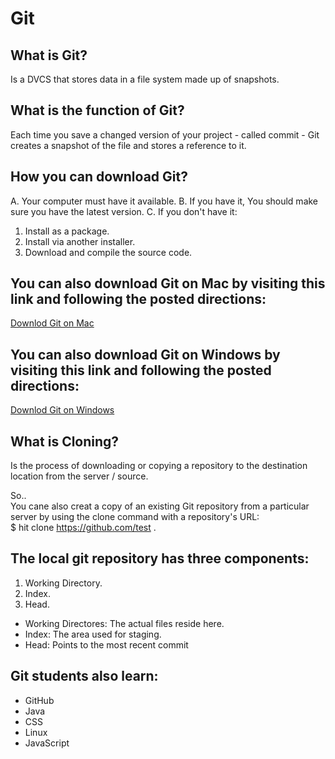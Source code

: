 # Git
## What is Git?
Is a DVCS that stores data in a file system made up of snapshots.

## What is the function of Git?
Each time you save a changed version of your project - called commit - Git creates a snapshot of the file and stores a reference to it.

## How you can download Git?
A. Your computer must have it available.
B. If you have it, You should make sure you have the latest version.
C. If you don't have it:
1. Install as a package.
2. Install via another installer.
3. Download and compile the source code.
## You can also download Git on Mac by visiting this link and following the posted directions:
 [Downlod Git on Mac](https://git-scm.com/download/mac)

 ## You can also download Git on Windows by visiting this link and following the posted directions:
 [Downlod Git on Windows](https://git-scm.com/download/win)

 ## What is Cloning?
 Is the process of downloading or copying a repository to the destination location from the server / source.
  
So..   
You cane also creat a copy of an existing Git repository from a particular server by using the clone command with a repository's URL:   
$ hit clone https://github.com/test   .

## The local git repository has three components:
1. Working Directory.
2. Index.
3. Head.

* Working Directores: The actual files reside here.
* Index: The area used for staging.
* Head: Points to the most recent commit

## Git students also learn:
* GitHub
* Java
* CSS
* Linux
* JavaScript

